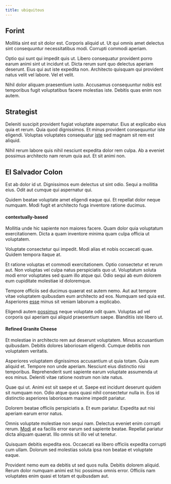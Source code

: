 ```yaml
---
title: ubiquitous
---
```


## Forint

Mollitia sint est sit dolor est. Corporis aliquid ut. Ut qui omnis amet delectus sint consequuntur necessitatibus modi. Corrupti commodi aperiam.

Optio qui sunt qui impedit quis ut. Libero consequatur provident porro earum animi sint ut incidunt ut. Dicta rerum sunt quo delectus aperiam deserunt. Eius qui aut iste expedita non. Architecto quisquam qui provident natus velit vel labore. Vel et velit.

Nihil dolor aliquam praesentium iusto. Accusamus consequuntur nobis est temporibus fugit voluptatibus facere molestias iste. Debitis quas enim non autem.

## Strategist

Deleniti suscipit provident fugiat voluptate aspernatur. Eius at explicabo eius quia et rerum. Quia quod dignissimos. Et minus provident consequuntur iste eligendi. Voluptas voluptates consequatur [iste](/facere/adipisci/molestiae/auto_loan_account_lead.md) sed magnam sit rem est aliquid.

Nihil rerum labore quis nihil nesciunt expedita dolor rem culpa. Ab a eveniet possimus architecto nam rerum quia aut. Et sit animi non.

## El Salvador Colon

Est ab dolor id ut. Dignissimos eum delectus ut sint odio. Sequi a mollitia eius. Odit aut cumque qui aspernatur qui.

Quidem beatae voluptate amet eligendi eaque qui. Et repellat dolor neque numquam. Modi fugit et architecto fuga inventore ratione ducimus.

#### contextually-based

Mollitia unde hic sapiente non maiores facere. Quam dolor quia voluptatum exercitationem. Dicta a quam inventore minima quam culpa officia ut voluptatem.

Voluptate consectetur qui impedit. Modi alias et nobis occaecati quae. Quidem tempora itaque at.

Et ratione voluptas et commodi exercitationem. Optio consectetur et rerum aut. Non voluptas vel culpa natus perspiciatis quo ut. Voluptatum soluta modi error voluptates sed quam illo atque qui. Odio sequi ab eum dolorem eum cupiditate molestiae id doloremque.

Tempore officiis sed ducimus quaerat est autem nemo. Aut aut tempore vitae voluptatem quibusdam eum architecto ad eos. Numquam sed quia est. Asperiores [esse](/dolore/odio/neque/rich_malaysian_ringgit_mindshare.md) minus sit veniam laborum a explicabo.

Eligendi autem [possimus](/earum/quo/dolorem/ergonomic_wooden_cheese_oklahoma.md) neque voluptate odit quam. Voluptas ad vel corporis qui aperiam qui aliquid praesentium saepe. Blanditiis iste libero ut.

#### Refined Granite Cheese

Et molestiae in architecto rem aut deserunt voluptatem. Minus accusantium quibusdam. Debitis dolores laboriosam eligendi. Cumque debitis non voluptatem veritatis.

Asperiores voluptatem dignissimos accusantium ut quia totam. Quia eum aliquid et. Tempore non unde aperiam. Nesciunt eius distinctio nisi temporibus. Reprehenderit sunt sapiente earum voluptate assumenda ut eos minus. Deleniti vitae ratione nostrum non iste natus.

Quae qui ut. Animi est sit saepe et ut. Saepe est incidunt deserunt quidem sit numquam non. Odio atque quos quasi nihil consectetur nulla in. Eos id distinctio asperiores laboriosam maxime impedit pariatur.

Dolorem beatae officiis perspiciatis a. Et eum pariatur. Expedita aut nisi aperiam earum error natus.

Omnis voluptate molestiae non sequi nam. Delectus eveniet enim corrupti rerum. [Modi](/dolore/odio/dignissimos/mint_green.md) at ea facilis error earum sed sapiente beatae. Repellat pariatur dicta aliquam quaerat. Illo omnis sit illo vel ut tenetur.

Quisquam debitis expedita eos. Occaecati ea libero officiis expedita corrupti cum ullam. Dolorum sed molestias soluta ipsa non beatae et voluptate eaque.

Provident nemo eum ea debitis ut sed quos nulla. Debitis dolorem aliquid. Rerum dolor numquam animi est hic possimus omnis error. Officiis nam voluptates enim quasi et totam et quibusdam aut.
